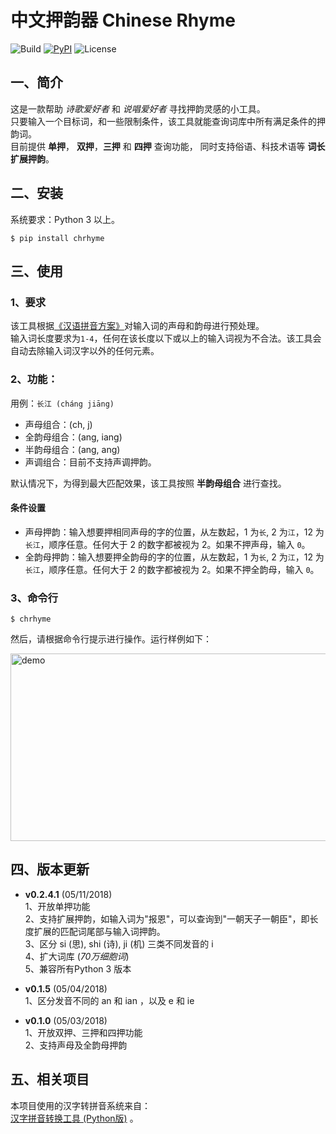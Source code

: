 # 中文押韵器 Chinese Rhyme
![Build](https://img.shields.io/badge/build-passing-green.svg)
[![PyPI](https://img.shields.io/badge/pypi-v0.2.4.1-blue.svg)](https://pypi.org/project/chrhyme/)
![License](https://img.shields.io/badge/license-MIT-yellow.svg)

## 一、简介
这是一款帮助 _诗歌爱好者_ 和 _说唱爱好者_ 寻找押韵灵感的小工具。  
只要输入一个目标词，和一些限制条件，该工具就能查询词库中所有满足条件的押韵词。  
目前提供 __单押__， __双押__，__三押__ 和 __四押__ 查询功能， 同时支持俗语、科技术语等 __词长扩展押韵__。  

## 二、安装
系统要求：Python 3 以上。  

    $ pip install chrhyme

## 三、使用

### 1、要求
该工具根据[《汉语拼音方案》](http://www.moe.edu.cn/ewebeditor/uploadfile/2015/03/02/20150302165814246.pdf)对输入词的声母和韵母进行预处理。  
输入词长度要求为`1-4`，任何在该长度以下或以上的输入词视为不合法。该工具会自动去除输入词汉字以外的任何元素。  

### 2、功能：
用例：`长江 (cháng jiāng)`  
* 声母组合：(ch, j)  
* 全韵母组合：(ang, iang)
* 半韵母组合：(ang, ang)  
* 声调组合：目前不支持声调押韵。

默认情况下，为得到最大匹配效果，该工具按照 __半韵母组合__ 进行查找。  
 
#### 条件设置  
* 声母押韵：输入想要押相同声母的字的位置，从左数起，1 为`长`, 2 为`江`，12 为`长江`，顺序任意。任何大于 2 的数字都被视为 2。如果不押声母，输入 `0`。  
* 全韵母押韵：输入想要押全韵母的字的位置，从左数起，1 为`长`, 2 为`江`，12 为`长江`，顺序任意。任何大于 2 的数字都被视为 2。如果不押全韵母，输入 `0`。  

### 3、命令行
    $ chrhyme  

然后，请根据命令行提示进行操作。运行样例如下：  

<img src="https://github.com/jiaeyan/chinese-rhyme/blob/master/chrhyme/data/demo.png" alt="demo" width="570" height="300"/>


## 四、版本更新
* __v0.2.4.1__ (05/11/2018)  
1、开放单押功能  
2、支持扩展押韵，如输入词为"报恩"，可以查询到"一朝天子一朝臣"，即长度扩展的匹配词尾部与输入词押韵。  
3、区分 si (思), shi (诗), ji (机) 三类不同发音的 i  
4、扩大词库 (_70万细胞词_)  
5、兼容所有Python 3 版本

* __v0.1.5__ (05/04/2018)  
1、区分发音不同的 an 和 ian ，以及 e 和 ie 

* __v0.1.0__ (05/03/2018)  
1、开放双押、三押和四押功能  
2、支持声母及全韵母押韵


## 五、相关项目

本项目使用的汉字转拼音系统来自：  
[汉字拼音转换工具 (Python版)](https://github.com/mozillazg/python-pinyin) 。
